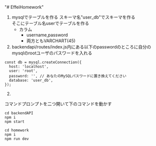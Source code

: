 "# EffeiHomework" 
1. mysqlでテーブルを作る
    スキーマ名"user_db"でスキーマを作る  
    そこにテーブル名userでテーブルを作る
    - カラム
      - username,password
      - 両方ともVARCHART(45)
2. backendapi/routes/index.js内にある以下のpasswordのところに自分のmysqlのrootユーザのパスワードを入れる
```
const db = mysql.createConnection({
  host: 'localhost',
  user: 'root',
  password: '', // あなたのMySQLパスワードに置き換えてください
  database: 'user_db',
});

```
2.  
コマンドプロンプトを二つ開いて下のコマンドを動かす
```
cd backendAPI
npm i  
npm start
```

```
cd homework
npm i  
npm run dev
```
